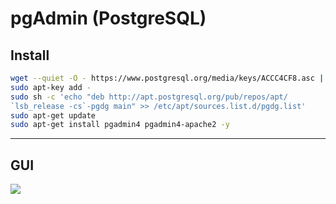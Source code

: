 # pgAdmin (PostgreSQL)

## Install
````bash
wget --quiet -O - https://www.postgresql.org/media/keys/ACCC4CF8.asc |
sudo apt-key add -
sudo sh -c 'echo "deb http://apt.postgresql.org/pub/repos/apt/
`lsb_release -cs`-pgdg main" >> /etc/apt/sources.list.d/pgdg.list'
sudo apt-get update
sudo apt-get install pgadmin4 pgadmin4-apache2 -y
````

---

## GUI
[<img src="https://i.imgur.com/hwCh1l0.png">](https://i.imgur.com/hwCh1l0.png)
